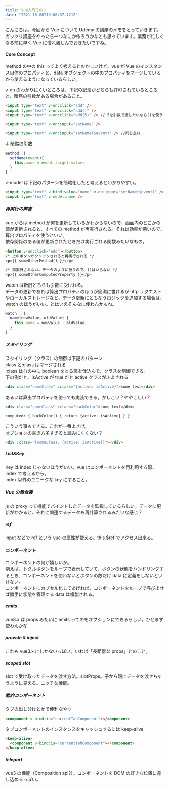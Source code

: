 ```yaml
---
title: Vue入門その１
date: "2021-10-06T19:06:37.121Z"
---
```


こんにちは。今回から Vue について Udemy の講座のメモをとっていきます。  
ガッツリ講座をやったら一つなにか作ろうかなとも思っています。業務が忙しくなる前に早く Vue に慣れ親しんでおきたいですね。

#### Core Concept

method の中の this ってよく考えるとおかしいけど、vue が Vue のインスタンス自体のプロパティと、data オブジェクトの中のプロパティをマージしているから使えるようになっているらしい。

v-on のわかりにくいところは、下記の記法がどちらも許可されているところと、暗黙の引数がある場合があること。

```html
<input type="text" v-on:click="add" />
<input type="text" v-on:click="add()" />
<input type="text" v-on:click="add(5)" /> // 5を引数で渡したいなら()を使う
```

```html
<input type="text" v-on:input="setName" />

<input type="text" v-on:input="setName($event)" /> //同じ意味
```

↓ 暗黙の引数

```js
method: {
  setName(event){
    this.name = event.target.value;
  }
}
```

v-model は下記のパターンを簡略化したと考えるとわかりやすい。

```html
<input type="text" v-bind:value="name" v-on:input="setName($event)" />
<input type="text" v-model:name />
```

##### 再実行の弊害

vue からは method が何を更新しているかわからないので、画面内のどこかの値が更新されると、すべての method が再実行される。それは効率が悪いので、算出プロパティを使うといい。  
依存関係のある値が更新されたときだけ実行される関数みたいなもの。

```html
<button v-on:click="add"></button>
/* 上のボタンがクリックされると再実行される */
<p>{{ someOtherMethod() }}</p>

/* 再実行されない。データのように扱うので、()はいらない */
<p>{{ someOtherComputedProperty }}</p>
```

watch は新旧どちらも引数に受けれる。  
 データの更新であれば算出プロパティのほうが簡潔に書けるが http リクエストやローカルストレージなど、データ更新にともなうロジックを追加する場合は、watch のほうがいい。とはいえそんなに使わんかもね。

```js
watch : {
  name(newValue, oldValue) {
    this.name = newValue + oldValue;
  }
}
```

##### スタイリング

スタイリング（クラス）の制御は下記のパターン  
class と:class はマージされる  
:class は`{}`の中に boolean をとる値を仕込んで、クラスを制御できる。  
下の例だと、isActive が true だと active クラスがふよされる

```html
<div class="someClass" :class="{active: isActive}">some text</div>
```

あるいは算出プロパティを使っても実装できる。かしこい？ややこしい？

```html
<div class="someClass" :class="backColor">some text</div>

computed: { backColor() { return {active: isActive} } }
```

こういう事もできる。これが一番よさげ。  
オプションの書き方多すぎると読みにくくない？

```html
<div :class="[someClass, {active: isActive}]"></div>
```

##### List&Key

Key は index じゃないほうがいい。vue はコンポーネントを再利用する際、index で考えるから。  
index 以外のユニークな key にすること。

##### Vue の舞台裏

js の proxy って機能でバインドしたデータを監視しているらしい。データに更新がかかると、それに関連するデータも再計算されるみたいな感じ？

##### ref

input などで ref という vue の属性が使える。this.$ref でアクセス出来る。

#### コンポーネント

コンポーネントの何が嬉しいか。  
例えば、トグルボタンをループで表示していて、ボタンの状態をハンドリングするとき、コンポーネントを使わないとボタンの数だけ data に定義をしないといけない。  
コンポーネントにカプセル化してあげれば、コンポーネントをループで呼び出せば勝手に状態を管理する data は複製される。

##### emits

vue3.x は props みたいに emits ってのをオプションにできるらしい。ひとまず使わんかな

##### provide & inject

これも vue3.x にしかないっぽい。いわば「長距離な props」とのこと。

##### scoped slot

slot で受け取ったデータを渡す方法。slotProps。子から親にデータを渡せちゃうように見える。ニッチな機能。

##### 動的コンポーネント

タブの出し分けとかで便利なやつ

```html
<component v-bind:is="currentTabComponent"></component>
```

タブコンポーネントのインスタンスをキャッシュするには keep-alive

```html
<keep-alive>
  <component v-bind:is="currentTabComponent"></component>
</keep-alive>
```

##### teleport

vue3 の機能（Composition api?）。コンポーネントを DOM の好きな位置に差し込めるっぽい。
